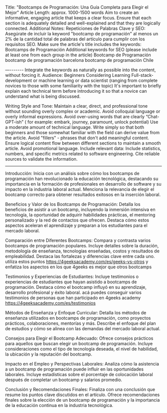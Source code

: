 Title: "Bootcamps de Programación: Una Guía Completa para Elegir el Mejor"
Article Length: approx. 1000-1500 words
Aim to create an informative, engaging article that keeps a clear focus.
Ensure that each section is adequately detailed and well-explained and that they are logically connected.
Additional Notes:
Repeticiones de Palabras Clave y SEO:
Asegúrate de incluir la keyword "bootcamp de programación" al menos un 2% de la cantidad total de palabras del artículo para cumplir con los requisitos SEO.
Make sure the article's title includes the keywords: Bootcamps de Programación
Additional keywords for SEO (please include at least one from each group  in the article)
Bootcamp de Programación
bootcamp de programación barcelona
bootcamp de programación Chile

—-------
Integrate the keywords as naturally as possible into the content, without forcing it.
Audience: Beginners Considering Learning Full-stack-development or machine learning or data scientist  (ranging from complete novices to those with some familiarity with the topic)
It's important to briefly explain each technical term before introducing it so that a novice can understand what is being discussed.

Writing Style and Tone:
Maintain a clear, direct, and professional tone without sounding overly complex or academic.
Avoid colloquial language or overly informal expressions.
Avoid over-using words that are clearly “Chat-GPT-ish” ( for example: embark, journey, paramount, unlock potential)
Use a moderate amount of technical language. Write simply so that both beginners and those somewhat familiar with the field can derive value from the article.
Avoid "fillers" - phrases that don't add meaningful content.
Ensure logical content flow between different sections to maintain a smooth article.
Avoid promotional language.
Include relevant data:
Include statistics, numbers, and specific metrics related to software engineering.
Cite reliable sources to validate the information.

--- 

Introducción:
Inicia con un análisis sobre cómo los bootcamps de programación han revolucionado la educación tecnológica, destacando su importancia en la formación de profesionales en desarrollo de software y su impacto en la industria laboral actual. Menciona la relevancia de elegir el bootcamp correcto para obtener resultados exitosos en la inserción laboral.

Beneficios y Valor de los Bootcamps de Programación:
Detalla los beneficios de asistir a un bootcamp, incluyendo la inmersión intensiva en tecnología, la oportunidad de adquirir habilidades prácticas, el mentoring personalizado y la red de contactos que ofrecen. Destaca cómo estos aspectos aceleran el aprendizaje y preparan a los estudiantes para el mercado laboral.

Comparación entre Diferentes Bootcamps:
Compara y contrasta varios bootcamps de programación populares. Incluye detalles sobre la duración, metodología de enseñanza, tecnologías enseñadas, costos y resultados de empleabilidad. Destaca las fortalezas y diferencias clave entre cada uno. 
utiliza estos puntos https://4geeksacademy.com/es/geeks-vs-otros y enfatiza los aspectos en los que 4geeks es mejor que otros bootcamps

Testimonios y Experiencias de Estudiantes:
Incluye testimonios o experiencias de estudiantes que hayan asistido a bootcamps de programación. Destaca cómo el bootcamp influyó en su aprendizaje, desarrollo profesional y éxito laboral.
acá puedes conseguir varios testimonios de personas que han participado en 4geeks academy https://4geeksacademy.com/es/testimonios

Métodos de Enseñanza y Enfoque Curricular:
Detalla los métodos de enseñanza utilizados en bootcamps de programación, como proyectos prácticos, colaboraciones, mentorías y más. Describe el enfoque del plan de estudios y cómo se alinea con las demandas del mercado laboral actual.

Consejos para Elegir el Bootcamp Adecuado:
Ofrece consejos prácticos para aquellos que buscan elegir un bootcamp de programación. Incluye consideraciones como el tipo de tecnología deseada, el nivel de habilidad, la ubicación y la reputación del bootcamp.

Impacto en el Empleo y Perspectivas Laborales:
Analiza cómo la asistencia a un bootcamp de programación puede influir en las oportunidades laborales. Incluye estadísticas sobre el porcentaje de colocación laboral después de completar un bootcamp y salarios promedio.

Conclusión y Recomendaciones Finales:
Finaliza con una conclusión que resume los puntos clave discutidos en el artículo. Ofrece recomendaciones finales sobre la elección de un bootcamp de programación y la importancia de la educación continua en la industria tecnológica.
